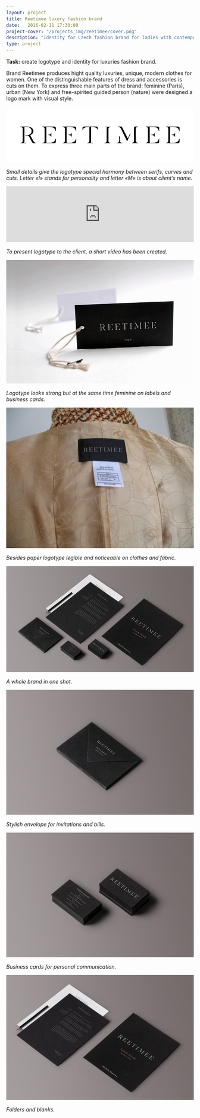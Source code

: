 ```yaml
---
layout: project
title: Reetimee luxury fashion brand
date:   2016-02-11 17:30:00
project-cover: "/projects_img/reetimee/cover.png"
description: "Identity for Czech fashion brand for ladies with contemporary style and great quality."
type: project
---
```


**Task:** create logotype and identity for luxuries fashion brand.<br>

Brand Reetimee produces hight quality luxuries, unique, modern clothes for women. One of the distinguishable features of dress and accessories is cuts on them. To express three main parts of the brand: feminine (Paris), urban (New York) and free-spirited guided person (nature) were designed a logo mark with visual style.

![reetime logotype](/projects_img/reetimee/logo.png)

<span class="p-center">*Small details give the logotype special harmony between serifs, curves and cuts. Letter «I» stands for personality and letter «M» is about client’s name.*</span>

<iframe src="https://player.vimeo.com/video/127406442?title=0&byline=0&portrait=0" width="100%" height="auto" frameborder="0" webkitallowfullscreen mozallowfullscreen allowfullscreen></iframe>

<span class="p-center">*To present logotype to the client, a short video has been created.*</span>

<span class="p700">![logotype tag](/projects_img/reetimee/tag.png)</span>

<span class="p-center">*Logotype looks strong but at the same time feminine on labels and business cards.*</span>

<span class="p700">![logotype on fabric](/projects_img/reetimee/oncloths.png)</span>

<span class="p-center">*Besides paper logotype legible and noticeable on clothes and fabric.*</span>


<span class="p700">![Full identity](/projects_img/reetimee/identityfull.png)</span>

<span class="p-center">*A whole brand in one shot.*</span>

<span class="p700">![Reetimee identity envelope](/projects_img/reetimee/envelope.jpg)</span>

<span class="p-center">*Stylish envelope for invitations and bills.*</span>

<span class="p700">![Reetimee identity cards](/projects_img/reetimee/b-cards.jpg)</span>

<span class="p-center">*Business cards for personal communication.*</span>

<span class="p700">![Reetimee identity cards](/projects_img/reetimee/bigfolders.jpg)</span>

<span class="p-center">*Folders and blanks.*</span>






